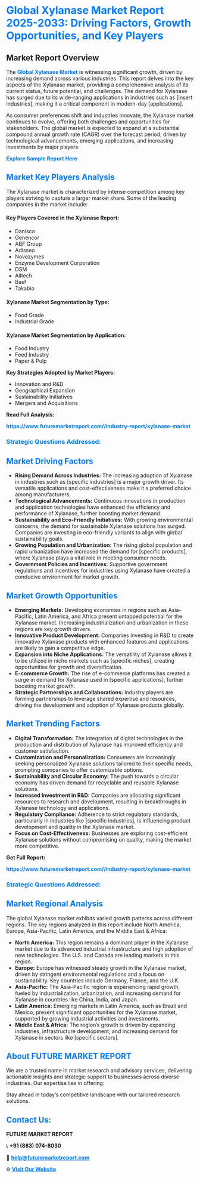 <h1 style="color: #007BFF;">Global Xylanase Market Report 2025-2033: Driving Factors, Growth Opportunities, and Key Players</h1>

<section id="overview">
<h2>Market Report Overview</h2>
<p>The <a href="https://www.futuremarketreport.com//industry-report/xylanase-market" style="color: #007BFF; text-decoration: none;"><strong>Global Xylanase Market</strong></a> is witnessing significant growth, driven by increasing demand across various industries. This report delves into the key aspects of the Xylanase market, providing a comprehensive analysis of its current status, future potential, and challenges. The demand for Xylanase has surged due to its wide-ranging applications in industries such as [insert industries], making it a critical component in modern-day [applications].</p>
<p>As consumer preferences shift and industries innovate, the Xylanase market continues to evolve, offering both challenges and opportunities for stakeholders. The global market is expected to expand at a substantial compound annual growth rate (CAGR) over the forecast period, driven by technological advancements, emerging applications, and increasing investments by major players.</p>
</section>

<section id="overview">
<p><a href="https://www.futuremarketreport.com//request-sample/reportId=89014" style="color: #007BFF; text-decoration: none;"><strong>Explore Sample Report Here</strong></a></p>
</section>

<section id="key-players">
<h2 style="color: #007BFF;">Market Key Players Analysis</h2>
<p>The Xylanase market is characterized by intense competition among key players striving to capture a larger market share. Some of the leading companies in the market include:</p>
<h4>Key Players Covered in the Xylanase Report:</h4>
<ul><li>Danisco</li><li>Genencor</li><li>ABF Group</li><li>Adisseo</li><li>Novozymes</li><li>Enzyme Development Corporation</li><li>DSM</li><li>Alltech</li><li>Basf</li><li>Takabio</li></ul>
<h4>Xylanase Market Segmentation by Type:</h4>
<ul><li>Food Grade</li><li>Industrial Grade</li></ul>

<h4>Xylanase Market Segmentation by Application:</h4>
<ul><li>Food Industry</li><li>Feed Industry</li><li>Paper &amp; Pulp</li></ul>
<p><strong>Key Strategies Adopted by Market Players:</strong></p>
<ul>
<li>Innovation and R&D</li>
<li>Geographical Expansion</li>
<li>Sustainability Initiatives</li>
<li>Mergers and Acquisitions</li>
</ul>
</section>

<section>
<p><strong>Read Full Analysis: </strong></p><a href="https://www.futuremarketreport.com//industry-report/xylanase-market" style="color: #007BFF; text-decoration: none;"><strong>https://www.futuremarketreport.com//industry-report/xylanase-market</strong></a>
<h3 style="color: #007BFF;">Strategic Questions Addressed:</h3>
</section>

<section id="driving-factors">
<h2 style="color: #007BFF;">Market Driving Factors</h2>
<ul>
<li><strong>Rising Demand Across Industries:</strong> The increasing adoption of Xylanase in industries such as [specific industries] is a major growth driver. Its versatile applications and cost-effectiveness make it a preferred choice among manufacturers.</li>
<li><strong>Technological Advancements:</strong> Continuous innovations in production and application technologies have enhanced the efficiency and performance of Xylanase, further boosting market demand.</li>
<li><strong>Sustainability and Eco-Friendly Initiatives:</strong> With growing environmental concerns, the demand for sustainable Xylanase solutions has surged. Companies are investing in eco-friendly variants to align with global sustainability goals.</li>
<li><strong>Growing Population and Urbanization:</strong> The rising global population and rapid urbanization have increased the demand for [specific products], where Xylanase plays a vital role in meeting consumer needs.</li>
<li><strong>Government Policies and Incentives:</strong> Supportive government regulations and incentives for industries using Xylanase have created a conducive environment for market growth.</li>
</ul>
</section>

<section id="growth-opportunities">
<h2 style="color: #007BFF;">Market Growth Opportunities</h2>
<ul>
<li><strong>Emerging Markets:</strong> Developing economies in regions such as Asia-Pacific, Latin America, and Africa present untapped potential for the Xylanase market. Increasing industrialization and urbanization in these regions are key growth drivers.</li>
<li><strong>Innovative Product Development:</strong> Companies investing in R&D to create innovative Xylanase products with enhanced features and applications are likely to gain a competitive edge.</li>
<li><strong>Expansion into Niche Applications:</strong> The versatility of Xylanase allows it to be utilized in niche markets such as [specific niches], creating opportunities for growth and diversification.</li>
<li><strong>E-commerce Growth:</strong> The rise of e-commerce platforms has created a surge in demand for Xylanase used in [specific applications], further boosting market growth.</li>
<li><strong>Strategic Partnerships and Collaborations:</strong> Industry players are forming partnerships to leverage shared expertise and resources, driving the development and adoption of Xylanase products globally.</li>
</ul>
</section>

<section id="trending-factors">
<h2 style="color: #007BFF;">Market Trending Factors</h2>
<ul>
<li><strong>Digital Transformation:</strong> The integration of digital technologies in the production and distribution of Xylanase has improved efficiency and customer satisfaction.</li>
<li><strong>Customization and Personalization:</strong> Consumers are increasingly seeking personalized Xylanase solutions tailored to their specific needs, prompting companies to offer customizable options.</li>
<li><strong>Sustainability and Circular Economy:</strong> The push towards a circular economy has driven demand for recyclable and reusable Xylanase solutions.</li>
<li><strong>Increased Investment in R&D:</strong> Companies are allocating significant resources to research and development, resulting in breakthroughs in Xylanase technology and applications.</li>
<li><strong>Regulatory Compliance:</strong> Adherence to strict regulatory standards, particularly in industries like [specific industries], is influencing product development and quality in the Xylanase market.</li>
<li><strong>Focus on Cost-Effectiveness:</strong> Businesses are exploring cost-efficient Xylanase solutions without compromising on quality, making the market more competitive.</li>
</ul>
</section>

<section>
<p><strong>Get Full Report: </strong></p><a href="https://www.futuremarketreport.com//industry-report/xylanase-market" style="color: #007BFF; text-decoration: none;"><strong>https://www.futuremarketreport.com//industry-report/xylanase-market</strong></a>
<h3 style="color: #007BFF;">Strategic Questions Addressed:</h3>
</section>


<section id="regional-analysis">
<h2 style="color: #007BFF;">Market Regional Analysis</h2>
<p>The global Xylanase market exhibits varied growth patterns across different regions. The key regions analyzed in this report include North America, Europe, Asia-Pacific, Latin America, and the Middle East & Africa:</p>
<ul>
<li><strong>North America:</strong> This region remains a dominant player in the Xylanase market due to its advanced industrial infrastructure and high adoption of new technologies. The U.S. and Canada are leading markets in this region.</li>
<li><strong>Europe:</strong> Europe has witnessed steady growth in the Xylanase market, driven by stringent environmental regulations and a focus on sustainability. Key countries include Germany, France, and the U.K.</li>
<li><strong>Asia-Pacific:</strong> The Asia-Pacific region is experiencing rapid growth, fueled by industrialization, urbanization, and increasing demand for Xylanase in countries like China, India, and Japan.</li>
<li><strong>Latin America:</strong> Emerging markets in Latin America, such as Brazil and Mexico, present significant opportunities for the Xylanase market, supported by growing industrial activities and investments.</li>
<li><strong>Middle East & Africa:</strong> The region’s growth is driven by expanding industries, infrastructure development, and increasing demand for Xylanase in sectors like [specific sectors].</li>
</ul>
</section>

<footer>
<h2 style="color: #007BFF;">About FUTURE MARKET REPORT</h2>
<p>We are a trusted name in market research and advisory services, delivering actionable insights and strategic support to businesses across diverse industries. Our expertise lies in offering:</p>

<p>Stay ahead in today’s competitive landscape with our tailored research solutions.</p>

<h2 style="color: #007BFF;">Contact Us:</h2>
<p><strong>FUTURE MARKET REPORT</strong></p>
<p>📞 <strong>+91 (883) 074-8030</strong></p>
<p>📧 <strong><a href="mailto:help@futuremarketreport.com" style="color: #007BFF;">help@futuremarketreport.com</a></strong></p>
<p>🌐 <strong><a href="https://www.futuremarketreport.com/" style="color: #007BFF;">Visit Our Website</a></strong></p>
</footer>